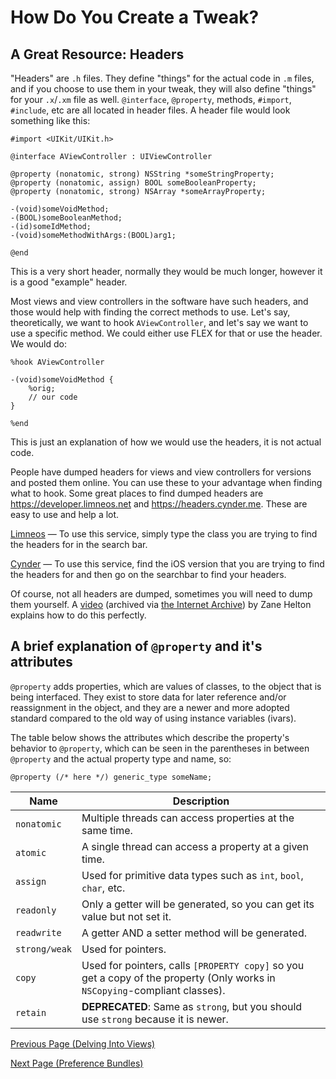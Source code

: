 # How Do You Create a Tweak?

## A Great Resource: Headers

"Headers" are `.h` files. They define "things" for the actual code in `.m` files, and if you choose to use them in your tweak, they will also define "things" for your `.x`/`.xm` file as well. `@interface`, `@property`, methods, `#import`, `#include`, etc are all located in header files. A header file would look something like this:

```objc
#import <UIKit/UIKit.h>

@interface AViewController : UIViewController

@property (nonatomic, strong) NSString *someStringProperty;
@property (nonatomic, assign) BOOL someBooleanProperty;
@property (nonatomic, strong) NSArray *someArrayProperty;

-(void)someVoidMethod;
-(BOOL)someBooleanMethod;
-(id)someIdMethod;
-(void)someMethodWithArgs:(BOOL)arg1;

@end
```

This is a very short header, normally they would be much longer, however it is a good "example" header.

Most views and view controllers in the software have such headers, and those would help with finding the correct methods to use. Let's say, theoretically, we want to hook `AViewController`, and let's say we want to use a specific method. We could either use FLEX for that or use the header. We would do:

```objc
%hook AViewController

-(void)someVoidMethod {
    %orig;
    // our code
}

%end
```

This is just an explanation of how we would use the headers, it is not actual code.

People have dumped headers for views and view controllers for versions and posted them online. You can use these to your advantage when finding what to hook. Some great places to find dumped headers are https://developer.limneos.net and https://headers.cynder.me. These are easy to use and help a lot.

[Limneos](https://developer.limneos.net) — To use this service, simply type the class you are trying to find the headers for in the search bar.

[Cynder](https://headers.cynder.me) — To use this service, find the iOS version that you are trying to find the headers for and then go on the searchbar to find your headers.

Of course, not all headers are dumped, sometimes you will need to dump them yourself. A [video](https://web.archive.org/web/20201202093934/https://www.youtube.com/watch?v=M8HzCj0aKpw&gl=US&hl=en) (archived via [the Internet Archive](https://archive.org)) by Zane Helton explains how to do this perfectly.

## A brief explanation of `@property` and it's attributes

`@property` adds properties, which are values of classes, to the object that is being interfaced. They exist to store data for later reference and/or reassignment in the object, and they are a newer and more adopted standard compared to the old way of using instance variables (ivars).

The table below shows the attributes which describe the property's behavior to `@property`, which can be seen in the parentheses in between `@property` and the actual property type and name, so:

`@property (/* here */) generic_type someName;`

| Name          | Description                                                                                                                 |
| ------------- | --------------------------------------------------------------------------------------------------------------------------- |
| `nonatomic`   | Multiple threads can access properties at the same time.                                                                    |
| `atomic`      | A single thread can access a property at a given time.                                                                      |
| `assign`      | Used for primitive data types such as `int`, `bool`, `char`, etc.                                                           |
| `readonly`    | Only a getter will be generated, so you can get its value but not set it.                                                   |
| `readwrite`   | A getter AND a setter method will be generated.                                                                             |
| `strong/weak` | Used for pointers.                                                                                                          |
| `copy`        | Used for pointers, calls `[PROPERTY copy]` so you get a copy of the property (Only works in `NSCopying`-compliant classes). |
| `retain`      | __**DEPRECATED**__: Same as `strong`, but you should use `strong` because it is newer.                                      |

[Previous Page (Delving Into Views)](./p3_views.md)

[Next Page (Preference Bundles)](./p5_prefbundle.md)

